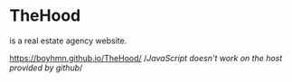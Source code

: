 # TheHood
is a real estate agency website.

https://boyhmn.github.io/TheHood/ /*JavaScript doesn't work on the host provided by github*/
